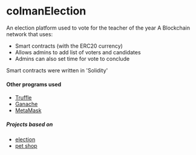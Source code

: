 # colmanElection

An election platform used to vote for the teacher of the year
A Blockchain network that uses:
* Smart contracts (with the ERC20 currency)
* Allows admins to add list of voters and candidates
* Admins can also set time for vote to conclude

Smart contracts were written in 'Solidity'
#### Other programs used
* [Truffle](https://www.trufflesuite.com/)
* [Ganache](https://www.trufflesuite.com/ganache)
* [MetaMask](https://metamask.io/)


##### Projects based on
- [election](https://github.com/dappuniversity/election)
- [pet shop](https://github.com/truffle-box/pet-shop-box)

